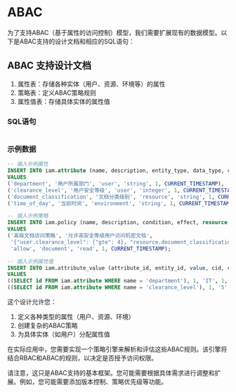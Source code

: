 # ABAC

为了支持ABAC（基于属性的访问控制）模型，我们需要扩展现有的数据模型。以下是ABAC支持的设计文档和相应的SQL语句：

## ABAC 支持设计文档

1. 属性表：存储各种实体（用户、资源、环境等）的属性
2. 策略表：定义ABAC策略规则
3. 属性值表：存储具体实体的属性值

### SQL语句

```sql

```

### 示例数据

```sql
-- 插入示例属性
INSERT INTO iam.attribute (name, description, entity_type, data_type, cid, ctime)
VALUES
('department', '用户所属部门', 'user', 'string', 1, CURRENT_TIMESTAMP),
('clearance_level', '用户安全等级', 'user', 'integer', 1, CURRENT_TIMESTAMP),
('document_classification', '文档分类级别', 'resource', 'string', 1, CURRENT_TIMESTAMP),
('time_of_day', '当前时间', 'environment', 'string', 1, CURRENT_TIMESTAMP);

-- 插入示例策略
INSERT INTO iam.policy (name, description, condition, effect, resource, action, cid, ctime)
VALUES
('高级文档访问策略', '允许高安全等级用户访问机密文档',
 '{"user.clearance_level": {"gte": 4}, "resource.document_classification": "confidential", "environment.time_of_day": {"between": ["09:00", "17:00"]}}',
 'allow', 'document', 'read', 1, CURRENT_TIMESTAMP);

-- 插入示例属性值
INSERT INTO iam.attribute_value (attribute_id, entity_id, value, cid, ctime)
VALUES
((SELECT id FROM iam.attribute WHERE name = 'department'), 1, 'IT', 1, CURRENT_TIMESTAMP),
((SELECT id FROM iam.attribute WHERE name = 'clearance_level'), 1, '5', 1, CURRENT_TIMESTAMP);
```

这个设计允许您：

1. 定义各种类型的属性（用户、资源、环境）
2. 创建复杂的ABAC策略
3. 为具体实体（如用户）分配属性值

在实际应用中，您需要实现一个策略引擎来解析和评估这些ABAC规则。该引擎将结合RBAC和ABAC的规则，以决定是否授予访问权限。

请注意，这只是ABAC支持的基本框架。您可能需要根据具体需求进行调整和扩展。例如，您可能需要添加版本控制、策略优先级等功能。
